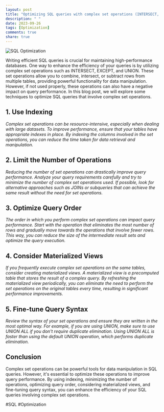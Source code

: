 ```yaml
---
layout: post
title: "Optimizing SQL queries with complex set operations (INTERSECT, EXCEPT, etc.)"
description: " "
date: 2023-09-26
tags: [Optimization]
comments: true
share: true
---
```


![SQL Optimization](https://example.com/image.jpg)

Writing efficient SQL queries is crucial for maintaining high-performance databases. One way to enhance the efficiency of your queries is by utilizing complex set operations such as INTERSECT, EXCEPT, and UNION. These set operations allow you to combine, intersect, or subtract rows from multiple tables, providing powerful functionality for data manipulation. However, if not used properly, these operations can also have a negative impact on query performance. In this blog post, we will explore some techniques to optimize SQL queries that involve complex set operations.

## 1. Use Indexing

*Complex set operations can be resource-intensive, especially when dealing with large datasets. To improve performance, ensure that your tables have appropriate indexes in place. By indexing the columns involved in the set operations, you can reduce the time taken for data retrieval and manipulation.*

## 2. Limit the Number of Operations

*Reducing the number of set operations can drastically improve query performance. Analyze your query requirements carefully and try to minimize the number of complex set operations used. If possible, look for alternative approaches such as JOINs or subqueries that can achieve the same result without the need for set operations.*

## 3. Optimize Query Order

*The order in which you perform complex set operations can impact query performance. Start with the operation that eliminates the most number of rows and gradually move towards the operations that involve fewer rows. This way, you can reduce the size of the intermediate result sets and optimize the query execution.*

## 4. Consider Materialized Views

*If you frequently execute complex set operations on the same tables, consider creating materialized views. A materialized view is a precomputed table that stores the result of a complex query. By refreshing the materialized view periodically, you can eliminate the need to perform the set operations on the original tables every time, resulting in significant performance improvements.*

## 5. Fine-tune Query Syntax

*Review the syntax of your set operations and ensure they are written in the most optimal way. For example, if you are using UNION, make sure to use UNION ALL if you don't require duplicate elimination. Using UNION ALL is faster than using the default UNION operation, which performs duplicate elimination.*

## Conclusion

Complex set operations can be powerful tools for data manipulation in SQL queries. However, it's essential to optimize these operations to improve query performance. By using indexing, minimizing the number of operations, optimizing query order, considering materialized views, and fine-tuning query syntax, you can enhance the efficiency of your SQL queries involving complex set operations.

#SQL #Optimization